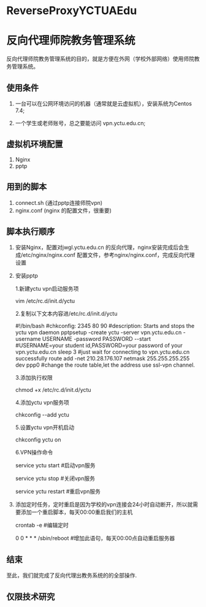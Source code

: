 # ReverseProxyYCTUAEdu
# 反向代理师院教务管理系统

反向代理师院教务管理系统的目的，就是方便在外网（学校外部网络）使用师院教务管理系统。

## 使用条件

1. 一台可以在公网环境访问的机器（通常就是云虚拟机），安装系统为Centos 7.4;

2. 一个学生或老师账号，总之要能访问 vpn.yctu.edu.cn;

## 虚拟机环境配置
1. Nginx
2. pptp

## 用到的脚本
1. connect.sh (通过pptp连接师院vpn)
2. nginx.conf (nginx 的配置文件，很重要)

## 脚本执行顺序
1. 安装Nginx，配置对jwgl.yctu.edu.cn 的反向代理，nginx安装完成后会生成/etc/nginx/nginx.conf 配置文件，参考nginx/nginx.conf，完成反向代理设置

2. 安装pptp

    1.新建yctu vpn启动服务项

    vim /etc/rc.d/init.d/yctu
 
    2.复制以下文本内容进/etc/rc.d/init.d/yctu
 
    #!/bin/bash
    #chkconfig: 2345 80 90
    #description: Starts and stops the yctu vpn daemon
    pptpsetup -create yctu -server vpn.yctu.edu.cn -username USERNAME -password PASSWORD --start #USERNAME=your student id,PASSWORD=your password of your vpn.yctu.edu.cn
    sleep 3 #just wait for connecting to vpn.yctu.edu.cn successfully
    route add -net 210.28.176.107 netmask 255.255.255.255 dev ppp0 #change the route table,let the address use ssl-vpn channel.
 
    3.添加执行权限
 
    chmod +x /etc/rc.d/init.d/yctu
 
    4.添加yctu vpn服务项

    chkconfig --add yctu
 
    5.设置yctu vpn开机启动
 
    chkconfig yctu on
 
    6.VPN操作命令
 
    service yctu start  #启动vpn服务
 
    service yctu stop   #关闭vpn服务
 
    service yctu restart  #重启vpn服务

3. 添加定时任务，定时重启是因为学校的vpn连接会24小时自动断开，所以就需要添加一个重启脚本，每天00:00重启我们的主机

    crontab -e #编辑定时

    0 0 * * * /sbin/reboot  #增加此语句，每天00:00点自动重启服务器

## 结束

至此，我们就完成了反向代理出教务系统的的全部操作.

## 仅限技术研究